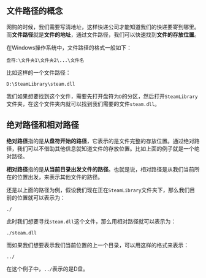 ## 文件路径的概念

网购的时候，我们需要写清地址，这样快递公司才能知道我们的快递要寄到哪里。而**文件路径**就是**文件的地址**，通过文件路径，我们可以快速找到**文件的存放位置**。

在Windows操作系统中，文件路径的格式一般如下：

```
盘符:\文件夹1\文件夹2\...\文件名
```

比如这样的一个文件路径：
```
D:\SteamLibrary\steam.dll
```

我们如果想要找到这个文件，需要先打开盘符为`D`的分区，然后打开`SteamLibrary`文件夹，在这个文件夹内就可以找到我们需要的文件`steam.dll`。

## 绝对路径和相对路径

**绝对路径**指的是**从盘符开始的路径**，它表示的是文件完整的存放位置。通过绝对路径，我们可以不借助其他信息就知道文件的存放位置。比如上面的例子就是一个绝对路径。  

**相对路径**指的是**从当前目录出发文件的路径**。也就是说，相对路径是从我们当前所在的位置出发，来表示其他文件的路径。  

还是以上面的路径为例，假设我们现在正在`SteamLibrary`文件夹下，那么我们目前的位置就可以表示为：

```
./
```
此时我们想要寻找`steam.dll`这个文件，那么用相对路径就可以表示为：

```
./steam.dll
```

而如果我们想要表示我们当前位置的上一个目录，可以用这样的格式来表示：

```
../
```

在这个例子中，`../`表示的是D盘。
